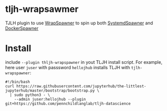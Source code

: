 # tljh-wrapsawmer
TJLH plugin to use [WrapSpawner](https://github.com/jupyterhub/wrapspawner) to spin up both [SystemdSpawner](https://github.com/jupyterhub/systemdspawner) and [DockerSpawner](https://jupyterhub-dockerspawner.readthedocs.io/en/latest/)


# Install

include `--plugin thljh-wrapspawner` in yout TLJH install script. For example, here user `juser` with passsword `hellojhub` installs TLJH with `tjlh-wrapspawner`:

```
#!/bin/bash 
curl https://raw.githubusercontent.com/jupyterhub/the-littlest-jupyterhub/master/bootstrap/bootstrap.py \
  | sudo python3 - \
    --admin juser:hellojhub --plugin git+https://github.com/pennchildlanglab/tljh-datascience
    
```

